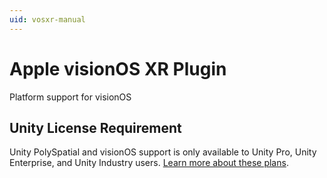 ```yaml
---
uid: vosxr-manual
---
```

# Apple visionOS XR Plugin

Platform support for visionOS

## Unity License Requirement

Unity PolySpatial and visionOS support is only available to Unity Pro, Unity Enterprise, and Unity Industry users. [Learn more about these plans](https://unity.com/pricing).
